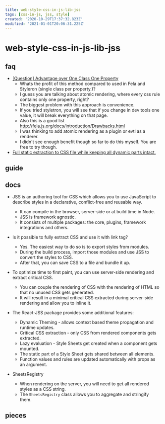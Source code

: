 ```yaml
---
title: web-style-css-in-js-lib-jss
tags: [css-in-js, jss, style]
created: '2020-10-29T17:37:32.823Z'
modified: '2021-01-01T20:06:31.225Z'
---
```


# web-style-css-in-js-lib-jss

## faq

- [[Question] Advantage over One Class One Property](https://github.com/cssinjs/jss/issues/536)
  - Whats the profit of this method compared to used in Fela and Styleron (single class per property.)?
  - I guess you are talking about atomic rendering, where every css rule contains only one property, right?
  - The biggest problem with this approach is convenience. 
  - If you tried styletron, you will see that if you change in dev tools one value, it will break everything on that page. 
  - Also this is a good list http://fela.js.org/docs/introduction/Drawbacks.html
  - I was thinking to add atomic rendering as a plugin or evtl as a renderer. 
  - I didn't see enough benefit though so far to do this myself. You are free to try though.
- [Full static extraction to CSS file while keeping all dynamic parts intact.](https://github.com/cssinjs/jss/issues/579)

## guide

## docs

- JSS is an authoring tool for CSS which allows you to use JavaScript to describe styles in a declarative, conflict-free and reusable way. 
  - It can compile in the browser, server-side or at build time in Node.
  - JSS is framework agnostic. 
  - It consists of multiple packages: the core, plugins, framework integrations and others.

- Is it possible to fully extract CSS and use it with link tag?
  - Yes. The easiest way to do so is to export styles from modules. 
  - During the build process, import those modules and use JSS to convert the styles to CSS. 
  - After that, you can save CSS to a file and bundle it up.

- To optimize time to first paint, you can use server-side rendering and extract critical CSS. 
  - You can couple the rendering of CSS with the rendering of HTML so that no unused CSS gets generated. 
  - It will result in a minimal critical CSS extracted during server-side rendering and allow you to inline it.
- The React-JSS package provides some additional features:
  - Dynamic Theming - allows context based theme propagation and runtime updates.
  - Critical CSS extraction - only CSS from rendered components gets extracted.
  - Lazy evaluation - Style Sheets get created when a component gets mounted.
  - The static part of a Style Sheet gets shared between all elements.
  - Function values and rules are updated automatically with props as an argument.

- SheetsRegistry
  - When rendering on the server, you will need to get all rendered styles as a CSS string. 
  - The `SheetsRegistry` class allows you to aggregate and stringify them.

## pieces
